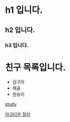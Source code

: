 # h1 입니다.
## h2 입니다.
### h3 입니다.

# 친구 목록입니다.
* 김구라
* 해골
* 원숭이

[study](http://14.63.164.99 "공부 페이지로 이동합니다")

[마크다운 정리](https://heropy.blog/2017/09/30/markdown/)
